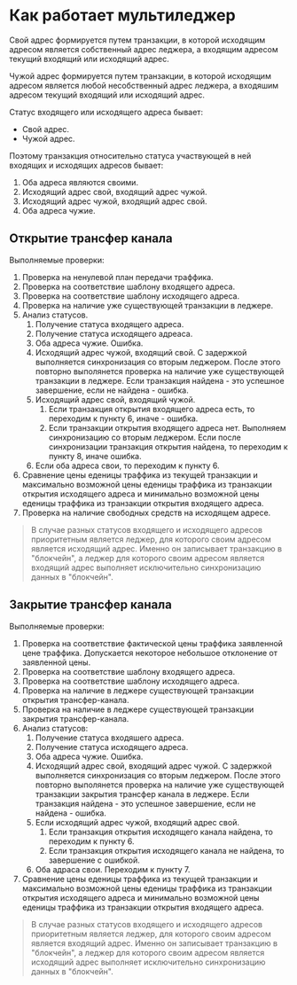 # Как работает мультиледжер

Свой адрес формируется путем транзакции, в которой исходящим адресом является собственный адрес леджера, а входящим адресом текущий входящий или исходящий адрес.

Чужой адрес формируется путем транзакции, в которой исходящим адресом является любой несобственный адрес леджера, а входяшим адресом текущий входящий или исходящий адрес.

Статус входящего или исходящего адреса бывает:
* Свой адрес.
* Чужой адрес.

Поэтому транзакция относительно статуса участвующей в ней входящих и исходящих адресов бывает:
1. Оба адреса являются своими.
2. Исходящий адрес свой, входящий адрес чужой.
3. Исходящий адрес чужой, входящий адрес свой.
4. Оба адреса чужие.

## Открытие трансфер канала
Выполняемые проверки:
1. Проверка на ненулевой план передачи траффика.
2. Проверка на соответствие шаблону входящего адреса.
3. Проверка на соответствие шаблону исходящего адреса.
4. Проверка на наличие уже существующей транзакции в леджере.
5. Анализ статусов.
    1. Получение статуса входящего адреса.
    2. Получение статуса исходящего адреаса.
    3. Оба адреса чужие. Ошибка.
    4. Исходящий адрес чужой, входящий свой. С задержкой выполняется синхронизация со вторым леджером. После этого повторно выполянется проверка на наличие уже существующей транзакции в леджере.
    Если транзакция найдена - это успешное завершение, если не найдена - ошибка.
    6. Исходящий адрес свой, входящий чужой.
        1. Если транзакция открытия входящего адреса есть, то переходим к пункту 6, иначе - ошибка.
        2. Если транзакции открытия входящего адреса нет. Выполняем синхронизацию со вторым леджером. Если после синхронизации транзакция открытия найдена, то переходим к пункту 8, иначе ошибка.
    7. Если оба адреса свои, то переходим к пункту 6.
6. Сравнение цены еденицы траффика из текущей транзакции и максимально возможной цены еденицы траффика из транзакции открытия исходящего адреса и минимально возможной цены еденицы траффика из транзакции открытия входящего адреса.
7. Проверка на наличие свободных средств на исходящем адресе.

> В случае разных статусов входящего и исходящего адресов приоритетным является леджер, для которого своим адресом является исходящий адрес. Именно он записывает транзакцию в "блокчейн",
> а леджер для которого своим адресом является входящий адрес выполняет исключительно синхронизацию данных в "блокчейн".

## Закрытие трансфер канала
Выполняемые проверки:
1. Проверка на соответствие фактической цены траффика заявленной цене траффика. Допускается некоторое небольшое отклонение от заявленной цены.
2. Проверка на соответствие шаблону входящего адреса.
3. Проверка на соответствие шаблону исходящего адреса.
4. Проверка на наличие в леджере существующей транзакции открытия трансфер-канала.
5. Проверка на наличие в леджере существующей транзакции закрытия трансфер-канала.
6. Анализ статусов:
    1. Получение статуса входяшего адреса.
    2. Получение статуса исходящего адреса.
    3. Оба адреса чужие. Ошибка.
    4. Исходящий адрес свой, входящий адрес чужой.
    С задержкой выполняется синхронизация со вторым леджером. После этого повторно выполянется проверка на наличие уже существующей транзакции закрытия трансфер канала в леджере.
    Если транзакция найдена - это успешное завершение, если не найдена - ошибка.
    5. Если исходящий адрес чужой, входящий адрес свой.
        1. Если транзакция открытия исходящего канала найдена, то переходим к пункту 6.
        2. Если транзакция открытия исходящего канала не найдена, то завершение с ошибкой.
    6. Оба адраса свои. Переходим к пункту 7.
7. Сравнение цены еденицы траффика из текущей транзакции и максимально возможной цены еденицы траффика из транзакции открытия исходящего адреса и минимально возможной цены еденицы траффика из транзакции открытия входящего адреса.
 
> В случае разных статусов входящего и исходящего адресов приоритетным является леджер, для которого своим адресом является входящий адрес. Именно он записывает транзакцию в "блокчейн",
> а леджер для которого своим адресом является исходящий адрес выполняет исключительно синхронизацию данных в "блокчейн".
